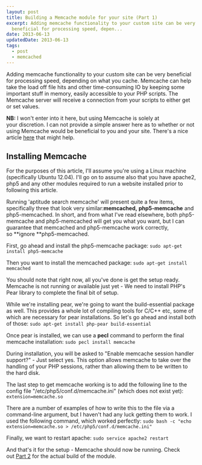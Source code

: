 ```yaml
---
layout: post
title: Building a Memcache module for your site (Part 1)
excerpt: Adding memcache functionality to your custom site can be very
  beneficial for processing speed, depen...
date: 2013-06-13
updatedDate: 2013-06-13
tags:
  - post
  - memcached
---
```


Adding memcache functionality to your custom site can be very beneficial for processing speed, depending on what you cache. Memcache can help take the load off file hits and other time-consuming IO by keeping some important stuff in memory, easily accessible to your PHP scripts. The Memcache server will receive a connection from your scripts to either get or set values.

**NB:** I won't enter into it here, but using Memcache is solely at your discretion. I can not provide a simple answer here as to whether or not using Memcache would be beneficial to you and your site. There's a nice article [here](https://www.memcachier.com/2012/06/28/why-should-i-use-memcache/) that might help.

## Installing Memcache

For the purposes of this article, I'll assume you're using a Linux machine (specifically Ubuntu 12.04). I'll go on to assume also that you have apache2, php5 and any other modules required to run a website installed prior to following this article.

Running 'aptitude search memcache' will present quite a few items, specifically three that look very similar:**memcached,** **php5-memcache** and php5-memcached. In short, and from what I've read elsewhere, both php5-memcache and php5-memcached will get you what you want, but I can guarantee that memcached and php5-memcache work correctly, so **ignore **php5-memcached.

First, go ahead and install the php5-memcache package:
`sudo apt-get install php5-memcache`

Then you want to install the memcached package:
`sudo apt-get install memcached`

You should note that right now, all you've done is get the setup ready. Memcache is not running or available just yet - We need to install PHP's Pear library to complete the final bit of setup.

While we're installing pear, we're going to want the build-essential package as well. This provides a whole lot of compiling tools for C/C++ etc, some of which are necessary for pear installations. So let's go ahead and install both of those:
`sudo apt-get install php-pear build-essential`

Once pear is installed, we can use a **pecl** command to perform the final memcache installation:
`sudo pecl install memcache`

During installation, you will be asked to "Enable memcache session handler support?" - Just select yes. This option allows memcache to take over the handling of your PHP sessions, rather than allowing them to be written to the hard disk.

The last step to get memcache working is to add the following line to the config file "/etc/php5/conf.d/memcache.ini" (which does not exist yet):
`extension=memcache.so`

There are a number of examples of how to write this to the file via a command-line argument, but I haven't had any luck getting them to work. I used the following command, which worked perfectly:
`sudo bash -c "echo extension=memcache.so > /etc/php5/conf.d/memcache.ini"`

Finally, we want to restart apache:
`sudo service apache2 restart`

And that's it for the setup - Memcache should now be running. Check out [Part 2](http://perrymitchell.net/article/building_memcache_module_part_2) for the actual build of the module.